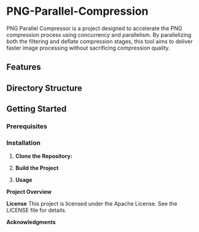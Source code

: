 # PNG-Parallel-Compression

PNG Parallel Compressor is a project designed to accelerate the PNG compression process using concurrency and parallelism. By parallelizing both the filtering and deflate compression stages, this tool aims to deliver faster image processing without sacrificing compression quality.

## Features

## Directory Structure

## Getting Started

### Prerequisites

### Installation

1. **Clone the Repository:**

2. **Build the Project**

3. **Usage**

**Project Overview**

**License**
This project is licensed under the Apache License. See the LICENSE file for details.

**Acknowledgments**